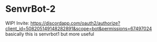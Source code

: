 # SenvrBot-2
WIP!
Invite: https://discordapp.com/oauth2/authorize?client_id=508205149148282891&scope=bot&permissions=67497024
basically this is senvrbot1 but more useful
